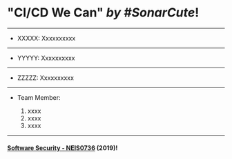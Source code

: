 # **"CI/CD We Can"** *by #SonarCute*!
---

* XXXXX:
Xxxxxxxxxx

---

* YYYYY:
Xxxxxxxxxx

---

* ZZZZZ:
Xxxxxxxxxx

---
* Team Member:

	1. xxxx
	1. xxxx
	1. xxxx

---

#### **[Software Security - NEIS0736](../) (2019)**!